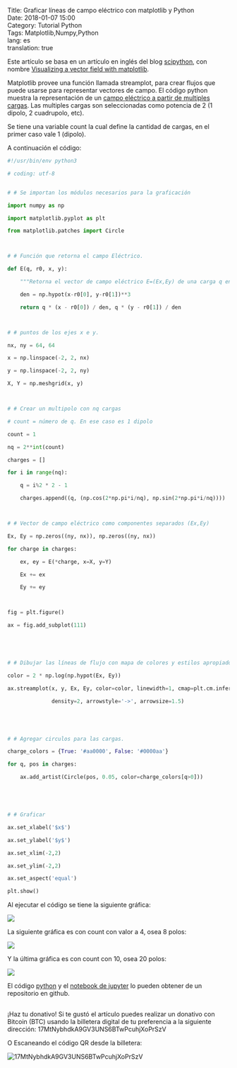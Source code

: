 Title: Graficar líneas de campo eléctrico con matplotlib y Python  
Date: 2018-01-07 15:00  
Category: Tutorial Python  
Tags: Matplotlib,Numpy,Python  
lang: es  
translation: true

Este artículo se basa en un artículo en inglés del blog [scipython](http://scipython.com/), con nombre [Visualizing a vector field with matplotlib](http://scipython.com/blog/visualizing-a-vector-field-with-matplotlib/).

Matplotlib provee una función llamada streamplot, para crear flujos que puede usarse para representar vectores de campo.  El código python muestra la representación de un [campo eléctrico a partir de multiples cargas](http://es.wikipedia.org/wiki/Campo_el%C3%A9ctrico). Las multiples cargas son seleccionadas como potencia de 2 (1 dipolo, 2 cuadrupolo, etc).

Se tiene una variable count la cual define la cantidad de cargas, en el primer caso vale 1 (dipolo).

A continuación el código:

```python
#!/usr/bin/env python3

# coding: utf-8


# # Se importan los módulos necesarios para la graficación

import numpy as np

import matplotlib.pyplot as plt

from matplotlib.patches import Circle



# # Función que retorna el campo Eléctrico.

def E(q, r0, x, y):

    """Retorna el vector de campo eléctrico E=(Ex,Ey) de una carga q en r0"""

    den = np.hypot(x-r0[0], y-r0[1])**3

    return q * (x - r0[0]) / den, q * (y - r0[1]) / den



# # puntos de los ejes x e y.

nx, ny = 64, 64

x = np.linspace(-2, 2, nx)

y = np.linspace(-2, 2, ny)

X, Y = np.meshgrid(x, y)



# # Crear un multipolo con nq cargas

# count = número de q. En ese caso es 1 dipolo

count = 1

nq = 2**int(count)

charges = []

for i in range(nq):

    q = i%2 * 2 - 1

    charges.append((q, (np.cos(2*np.pi*i/nq), np.sin(2*np.pi*i/nq))))



# # Vector de campo eléctrico como componentes separados (Ex,Ey)

Ex, Ey = np.zeros((ny, nx)), np.zeros((ny, nx))

for charge in charges:

    ex, ey = E(*charge, x=X, y=Y)

    Ex += ex

    Ey += ey



fig = plt.figure()

ax = fig.add_subplot(111)





# # Dibujar las líneas de flujo con mapa de colores y estilos apropiados.

color = 2 * np.log(np.hypot(Ex, Ey))

ax.streamplot(x, y, Ex, Ey, color=color, linewidth=1, cmap=plt.cm.inferno,

              density=2, arrowstyle='->', arrowsize=1.5)





# # Agregar circulos para las cargas.

charge_colors = {True: '#aa0000', False: '#0000aa'}

for q, pos in charges:

    ax.add_artist(Circle(pos, 0.05, color=charge_colors[q>0]))





# # Graficar

ax.set_xlabel('$x$')

ax.set_ylabel('$y$')

ax.set_xlim(-2,2)

ax.set_ylim(-2,2)

ax.set_aspect('equal')

plt.show()

```

Al ejecutar el código se tiene la siguiente gráfica:

![](./images/graficarlineasdecampoelectricoconmatplotlibypython-1.png) 

La siguiente gráfica es con count con valor a 4, osea 8 polos:

![](./images/graficarlineasdecampoelectricoconmatplotlibypython-2.png) 

Y la última gráfica es con count con 10, osea 20 polos:

![](./images/graficarlineasdecampoelectricoconmatplotlibypython-3.png) 

El código [python](http://github.com/ecrespo/codigo_blog/blob/master/graficacion/campoelectric/graficar%2Bcampo%2Belectrico.py)  y el [notebook de jupyter](http://github.com/ecrespo/codigo_blog/blob/master/graficacion/campoelectric/graficar%2Bcampo%2Belectrico.ipynb) lo pueden obtener de un repositorio en github. 



##  ##
¡Haz tu donativo!
Si te gustó el artículo puedes realizar un donativo con Bitcoin (BTC)
usando la billetera digital de tu preferencia a la siguiente
dirección: 17MtNybhdkA9GV3UNS6BTwPcuhjXoPrSzV

O Escaneando el código QR desde la billetera:

![17MtNybhdkA9GV3UNS6BTwPcuhjXoPrSzV](./images/17MtNybhdkA9GV3UNS6BTwPcuhjXoPrSzV.png)
